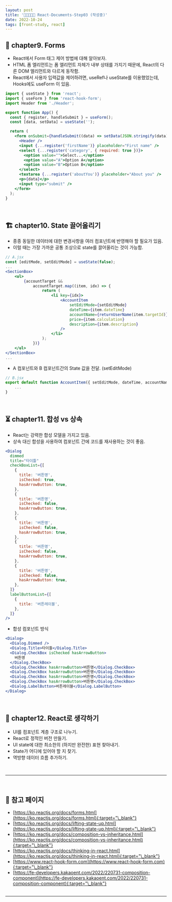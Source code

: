 ```yaml
---
layout: post
title: '👨‍👦‍👦👩‍👧 React-Documents-Step03 (작성중)'
date: 2022-10-24
tags: [front-study, react]
---
```


## 🧾 chapter9. Forms

- React에서 Form 태그 제어 방법에 대해 알아보자.
- HTML 폼 엘리먼트는 폼 엘리먼트 자체가 내부 상태를 가지기 때문에, React의 다른 DOM 엘리먼트와 다르게 동작함.
- React에서 사용자 입력값을 제어하려면, useRef나 useState를 이용했었는데, Hooks에도 useForm 이 있음.

```jsx
import { useState } from 'react';
import { useForm } from 'react-hook-form';
import Header from './Header';

export function App() {
  const { register, handleSubmit } = useForm();
  const [data, setData] = useState('');

  return (
    <form onSubmit={handleSubmit((data) => setData(JSON.stringify(data)))}>
      <Header />
      <input {...register('firstName')} placeholder="First name" />
      <select {...register('category', { required: true })}>
        <option value="">Select...</option>
        <option value="A">Option A</option>
        <option value="B">Option B</option>
      </select>
      <textarea {...register('aboutYou')} placeholder="About you" />
      <p>{data}</p>
      <input type="submit" />
    </form>
  );
}
```

<br/>

## 🏗 chapter10. State 끌어올리기

- 종종 동일한 데이터에 대한 변경사항을 여러 컴포넌트에 반영해야 할 필요가 있음.
- 이럴 때는 가장 가까운 공통 조상으로 state를 끌어올리는 것이 가능함.

```jsx
// A.jsx
const [editMode, setEditMode] = useState(false);
...
<SectionBox>
	<ul>
		{accountTarget &&
			accountTarget.map((item, idx) => {
				return (
					<li key={idx}>
						<AccountItem
							setEditMode={setEditMode}
							dateTime={item.dateTime}
							accountName={returnUserName(item.targetId)}
							price={item.calculation}
							description={item.description}
						/>
					</li>
				);
			})}
	</ul>
</SectionBox>
...
```

- A 컴포넌트와 B 컴포넌트간의 State 값을 전달. (setEditMode)
  <br/>

```jsx
// B.jsx
export default function AccountItem({ setEditMode, dateTime, accountName, price, description }) {
	...
}
```

<br/>

## ⏳ chapter11. 합성 vs 상속

- React는 강력한 합성 모델을 가지고 있음.
- 상속 대신 합성을 사용하여 컴포넌트 간에 코드를 재사용하는 것이 좋음.

```jsx
<Dialog
  dimmed
  title="타이틀"
  checkBoxList={[
    {
      title: '버튼명',
      isChecked: true,
      hasArrowButton: true,
    },
    {
      title: '버튼명',
      isChecked: false,
      hasArrowButton: true,
    },
    {
      title: '버튼명',
      isChecked: false,
      hasArrowButton: true,
    },
    {
      title: '버튼명',
      isChecked: false,
      hasArrowButton: true,
    },
    {
      title: '버튼명',
      isChecked: false,
      hasArrowButton: true,
    },
  ]}
  labelButtonList={[
    {
      title: '버튼레이블',
    },
  ]}
/>
```

- 합성 컴포넌트 방식

```jsx
<Dialog>
  <Dialog.Dimmed />
  <Dialog.Title>타이틀</Dialog.Title>
  <Dialog.CheckBox isChecked hasArrowButton>
    버튼명
  </Dialog.CheckBox>
  <Dialog.CheckBox hasArrowButton>버튼명</Dialog.CheckBox>
  <Dialog.CheckBox hasArrowButton>버튼명</Dialog.CheckBox>
  <Dialog.CheckBox hasArrowButton>버튼명</Dialog.CheckBox>
  <Dialog.CheckBox hasArrowButton>버튼명</Dialog.CheckBox>
  <Dialog.LabelButton>버튼레이블</Dialog.LabelButton>
</Dialog>
```

<br/>

## 🪫 chapter12. React로 생각하기

- UI를 컴포넌트 계층 구조로 나누기.
- React로 정적인 버전 만들기.
- UI state에 대한 최소한의 (하지만 완전한) 표현 찾아내기.
- State가 어디에 있어야 할 지 찾기.
- 역방향 데이터 흐름 추가하기.

<br/>

---

<br/>

## 🎫 참고 페이지

- [https://ko.reactjs.org/docs/forms.html](https://ko.reactjs.org/docs/forms.html){:target="\_blank"}
- [https://ko.reactjs.org/docs/lifting-state-up.html](https://ko.reactjs.org/docs/lifting-state-up.html){:target="\_blank"}
- [https://ko.reactjs.org/docs/composition-vs-inheritance.html](https://ko.reactjs.org/docs/composition-vs-inheritance.html){:target="\_blank"}
- [https://ko.reactjs.org/docs/thinking-in-react.html](https://ko.reactjs.org/docs/thinking-in-react.html){:target="\_blank"}
- [https://www.react-hook-form.com](https://www.react-hook-form.com){:target="\_blank"}
- [https://fe-developers.kakaoent.com/2022/220731-composition-component](https://fe-developers.kakaoent.com/2022/220731-composition-component){:target="\_blank"}
  <br/><br/>

---
